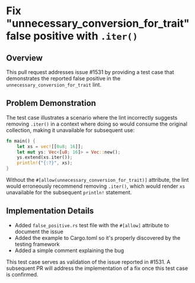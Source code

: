 # Fix "unnecessary_conversion_for_trait" false positive with `.iter()`

## Overview

This pull request addresses issue #1531 by providing a test case that demonstrates the reported false positive in the `unnecessary_conversion_for_trait` lint.

## Problem Demonstration

The test case illustrates a scenario where the lint incorrectly suggests removing `.iter()` in a context where doing so would consume the original collection, making it unavailable for subsequent use:

```rust
fn main() {
    let xs = vec![[0u8; 16]];
    let mut ys: Vec<[u8; 16]> = Vec::new();
    ys.extend(xs.iter());
    println!("{:?}", xs);
}
```

Without the `#[allow(unnecessary_conversion_for_trait)]` attribute, the lint would erroneously recommend removing `.iter()`, which would render `xs` unavailable for the subsequent `println!` statement.

## Implementation Details

- Added `false_positive.rs` test file with the `#[allow]` attribute to document the issue
- Added the example to Cargo.toml so it's properly discovered by the testing framework
- Added a simple comment explaining the bug

This test case serves as validation of the issue reported in #1531. A subsequent PR will address the implementation of a fix once this test case is confirmed. 